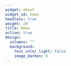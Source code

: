 ```yaml
---
widget: about
widget_id: news
headless: true
weight: 20
title: News
active: true
design:
  columns: ""
  background:
    text_color_light: false
    image_darken: 0
---
```

